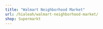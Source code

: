 ```yaml
---
title: "Walmart Neighborhood Market"
url: /hialeah/walmart-neighborhood-market/
shop: Supermarkt
---
```

